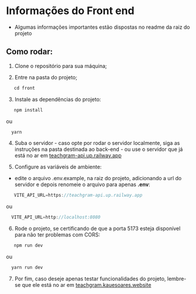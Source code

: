 # Informações do Front end 

* Algumas informações importantes estão dispostas no readme da raiz do projeto

## Como rodar:

1. Clone o repositório para sua máquina;

2. Entre na pasta do projeto;
```javascript
   cd front
```

3. Instale as dependências do projeto:
```javascript
   npm install
```
ou 
```javascript
  yarn
```

4. Suba o servidor - caso opte por rodar o servidor localmente, siga as instruções na pasta destinada ao back-end - ou use o servidor que já está no ar em [teachgram-api.up.railway.app](https://teachgram-api.up.railway.app)

5. Configure as variáveis de ambiente:

- edite o arquivo .env.example, na raiz do projeto, adicionando a url do servidor e depois renomeie o arquivo para apenas **.env**:

```javascript
   VITE_API_URL=https://teachgram-api.up.railway.app
```
ou 
```javascript
  VITE_API_URL=http://localhost:8080
```

6. Rode o projeto, se certificando de que a porta 5173 esteja disponível para não ter problemas com CORS:

```javascript
   npm run dev
```
ou 
```javascript
  yarn run dev
```

7. Por fim, caso deseje apenas testar funcionalidades do projeto, lembre-se que ele está no ar em [teachgram.kauesoares.website](https://teachgram.kauesoares.website)
